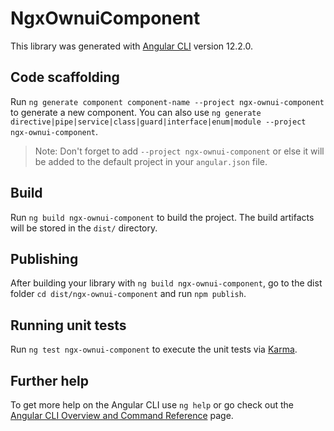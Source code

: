 # NgxOwnuiComponent

This library was generated with [Angular CLI](https://github.com/angular/angular-cli) version 12.2.0.

## Code scaffolding

Run `ng generate component component-name --project ngx-ownui-component` to generate a new component. You can also use `ng generate directive|pipe|service|class|guard|interface|enum|module --project ngx-ownui-component`.
> Note: Don't forget to add `--project ngx-ownui-component` or else it will be added to the default project in your `angular.json` file. 

## Build

Run `ng build ngx-ownui-component` to build the project. The build artifacts will be stored in the `dist/` directory.

## Publishing

After building your library with `ng build ngx-ownui-component`, go to the dist folder `cd dist/ngx-ownui-component` and run `npm publish`.

## Running unit tests

Run `ng test ngx-ownui-component` to execute the unit tests via [Karma](https://karma-runner.github.io).

## Further help

To get more help on the Angular CLI use `ng help` or go check out the [Angular CLI Overview and Command Reference](https://angular.io/cli) page.
